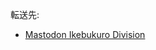 <div>

転送先:

-   [Mastodon Ikebukuro Division](/Mastodon_Ikebukuro_Division "Mastodon Ikebukuro Division")

</div>

<div>

</div>
